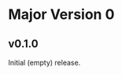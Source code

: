 <!-- ON_RELEASE: Add changelog entry for new version and remove this comment -->

# Major Version 0

## v0.1.0
Initial (empty) release.
